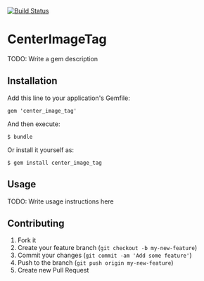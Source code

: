 [![Build Status](https://travis-ci.org/anhkind/center_image_tag.png)](https://travis-ci.org/anhkind/center_image_tag)

# CenterImageTag

TODO: Write a gem description

## Installation

Add this line to your application's Gemfile:

    gem 'center_image_tag'

And then execute:

    $ bundle

Or install it yourself as:

    $ gem install center_image_tag

## Usage

TODO: Write usage instructions here

## Contributing

1. Fork it
2. Create your feature branch (`git checkout -b my-new-feature`)
3. Commit your changes (`git commit -am 'Add some feature'`)
4. Push to the branch (`git push origin my-new-feature`)
5. Create new Pull Request
